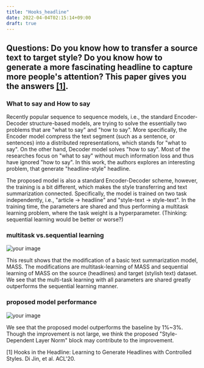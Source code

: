 ```yaml
---
title: "Hooks_headline"
date: 2022-04-04T02:15:14+09:00
draft: true
---
```

## Questions: Do you know how to transfer a source text to target style? Do you know how to generate a more fascinating headline to capture more people's attention? This paper gives you the answers [[1]](https://aclanthology.org/2020.acl-main.456.pdf).

### What to say and How to say

Recently popular sequence to sequence models, i.e., the standard Encoder-Decoder structure-based models, 
are trying to solve the essentially two problems that are "what to say" and "how to say". More specifically, 
the Encoder model compress the text segment (such as a sentence, or sentences) into a distributed
representations, which stands for "what to say". On the other hand, Decoder model solves "how to say". 
Most of the researches focus on "what to say" without much information loss and thus have ignored "how to say". 
In this work, the authors explores an interesting problem, that generate "headline-style" headline. 

The proposed model is also a standard Encoder-Decoder scheme, however, the training is a bit different, which makes 
the style transferring and text summarization connected. Specifically, the model is trained on two task independently, i.e., 
"article -> headline" and "style-text -> style-text". In the training time, the parameters are shared and thus 
performing a multitask learning problem, where the task weight is a hyperparameter.  (Thinking: sequential learning would be better or worse?)

### multitask vs.sequential learning

![your image](/images/18.png)

This result shows that the modification of a basic text summarization model, MASS. The modifications are 
multitask-learning of MASS and sequential learning of MASS on the source (headlines) and target (stylish text) dataset. We
see that the multi-task learning with all parameters are shared greatly outperforms the sequential learning manner. 

### proposed model performance
![your image](/images/19.png)

We see that the proposed model outperforms the baseline by 1%~3%. Though the improvement is not large, 
we think the proposed "Style-Dependent Layer Norm" block may contribute to the improvement.

[1] Hooks in the Headline: Learning to Generate Headlines with Controlled Styles. Di Jin, et al. ACL'20.